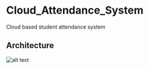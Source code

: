 # Cloud_Attendance_System
Cloud based student attendance system

Architecture
---------------

![alt text](https://github.com/kujalk/Cloud_Attendance_System/blob/main/cloud2.PNG)




